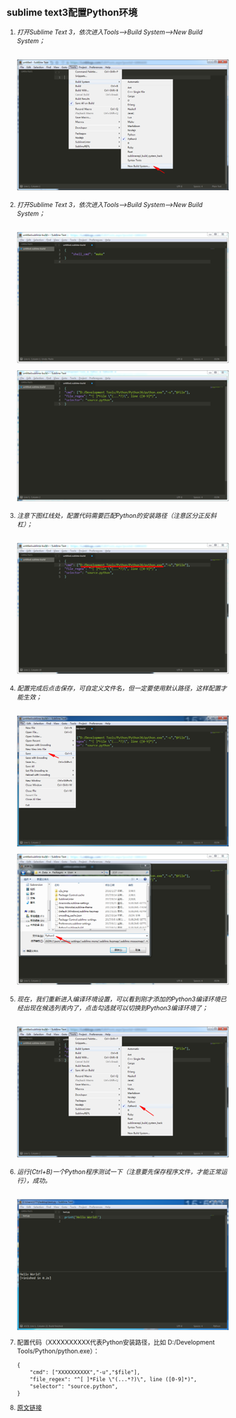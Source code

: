 ## sublime text3配置Python环境

1. ###### 打开Sublime Text 3，依次进入Tools-->Build System-->New Build System； 

   ![](./imgs/12_imgs/1.jpg)

2. ###### 打开Sublime Text 3，依次进入Tools-->Build System-->New Build System； 

   ![](./imgs/12_imgs/2.jpg)

   ![](./imgs/12_imgs/3.jpg)

3. ###### 注意下图红线处，配置代码需要匹配Python的安装路径（注意区分正反斜杠）； 

   ![](./imgs/12_imgs/4.jpg)

4. ###### 配置完成后点击保存，可自定义文件名，但一定要使用默认路径，这样配置才能生效； 

   ![](./imgs/12_imgs/5.jpg)

   ![](./imgs/12_imgs/6.jpg)

5. ###### 现在，我们重新进入编译环境设置，可以看到刚才添加的Python3编译环境已经出现在候选列表内了，点击勾选就可以切换到Python3编译环境了； 

   ![](./imgs/12_imgs/7.jpg)

6. ###### 运行(Ctrl+B)一个Python程序测试一下（注意要先保存程序文件，才能正常运行），成功。 

   ![](./imgs/12_imgs/8.jpg)

7. 配置代码（XXXXXXXXXX代表Python安装路径，比如  D:/Development Tools/Python/python.exe）：

   ```
   {
       "cmd": ["XXXXXXXXXX","-u","$file"],
       "file_regex": "^[ ]*File \"(...*?)\", line ([0-9]*)",
       "selector": "source.python",
   }
   ```

8. [原文链接](https://www.cnblogs.com/zhangqinwei/p/6886600.html)

